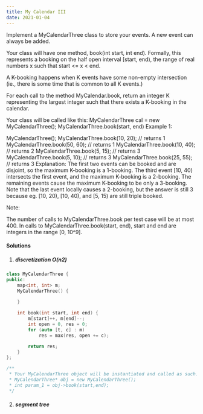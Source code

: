 ```yaml
---
title: My Calendar III
date: 2021-01-04
---
```

Implement a MyCalendarThree class to store your events. A new event can always be added.

Your class will have one method, book(int start, int end). Formally, this represents a booking on the half open interval [start, end), the range of real numbers x such that start <= x < end.

A K-booking happens when K events have some non-empty intersection (ie., there is some time that is common to all K events.)

For each call to the method MyCalendar.book, return an integer K representing the largest integer such that there exists a K-booking in the calendar.

Your class will be called like this: MyCalendarThree cal = new MyCalendarThree(); MyCalendarThree.book(start, end)
Example 1:

MyCalendarThree();
MyCalendarThree.book(10, 20); // returns 1
MyCalendarThree.book(50, 60); // returns 1
MyCalendarThree.book(10, 40); // returns 2
MyCalendarThree.book(5, 15); // returns 3
MyCalendarThree.book(5, 10); // returns 3
MyCalendarThree.book(25, 55); // returns 3
Explanation: 
The first two events can be booked and are disjoint, so the maximum K-booking is a 1-booking.
The third event [10, 40) intersects the first event, and the maximum K-booking is a 2-booking.
The remaining events cause the maximum K-booking to be only a 3-booking.
Note that the last event locally causes a 2-booking, but the answer is still 3 because
eg. [10, 20), [10, 40), and [5, 15) are still triple booked.
 

Note:

The number of calls to MyCalendarThree.book per test case will be at most 400.
In calls to MyCalendarThree.book(start, end), start and end are integers in the range [0, 10^9].

#### Solutions

1. ##### discretization O(n2)

```cpp
class MyCalendarThree {
public:
    map<int, int> m;
    MyCalendarThree() {

    }
    
    int book(int start, int end) {
        m[start]++, m[end]--;
        int open = 0, res = 0;
        for (auto [t, c] : m)
            res = max(res, open += c);

        return res;
    }
};

/**
 * Your MyCalendarThree object will be instantiated and called as such:
 * MyCalendarThree* obj = new MyCalendarThree();
 * int param_1 = obj->book(start,end);
 */
```


2. ##### segment tree

```cpp

```